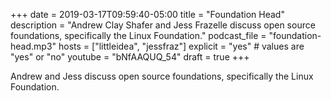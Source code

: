 +++
date = 2019-03-17T09:59:40-05:00
title = "Foundation Head"
description = "Andrew Clay Shafer and Jess Frazelle discuss open source foundations, specifically the Linux Foundation."
podcast_file = "foundation-head.mp3"
hosts = ["littleidea", "jessfraz"]
explicit = "yes" # values are "yes" or "no"
youtube = "bNfAAQUQ_54"
draft = true
+++

Andrew and Jess discuss open source foundations, specifically the Linux
Foundation.
